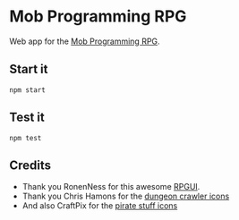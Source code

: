 # Mob Programming RPG

Web app for the [Mob Programming RPG](https://github.com/willemlarsen/mobprogrammingrpg).

## Start it

`npm start`

## Test it

`npm test`

## Credits

- Thank you RonenNess for this awesome [RPGUI](https://github.com/RonenNess/RPGUI).
- Thank you Chris Hamons for the [dungeon crawler icons](https://opengameart.org/content/dungeon-crawl-32x32-tiles)
- And also CraftPix for the [pirate stuff icons](https://opengameart.org/content/48-pirate-stuff-icons)
